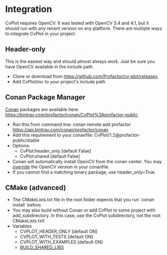 # Integration
CvPlot requires OpenCV. It was tested with OpenCV 3.4 and 4.1, but it should run with any recent version on any platform. There are multiple ways to integrate CvPlot in your project:

## Header-only
This is the easiest way and should almost always work. Just be sure you have OpenCV available in the include path.
- Clone or download from https://github.com/Profactor/cv-plot/releases
- Add CvPlot/inc to your project's include path

## Conan Package Manager
[Conan](https://conan.io/) packages are available here: https://bintray.com/profactor/conan/CvPlot%3Aprofactor-public
- Run this from command line: conan remote add profactor https://api.bintray.com/conan/profactor/conan 
- Add this requirement to your conanfile: CvPlot/1.2@profactor-public/stable
- Options:
   - CvPlot:header_only [default False]
   - CvPlot:shared [default False] 
- Conan will automatically install OpenCV from the conan center. You may [override](https://docs.conan.io/en/latest/using_packages/conanfile_txt.html#overriding-requirements) the OpenCV version in your conanfile.
- If you cannot find a matching binary package, use header_only=True.

## CMake (advanced)
- The CMakeLists.txt file in the root folder expects that you run ´conan install´ before. 
- You may also build without Conan or add CvPlot to some project with add_subdirectory. In this case, use the CvPlot subdirectory, not the root CMakeLists.txt!
- Variables
   - CVPLOT_HEADER_ONLY [default ON]
   - CVPLOT_WITH_TESTS [default ON]
   - CVPLOT_WITH_EXAMPLES [default ON]
   - [BUILD_SHARED_LIBS](https://cmake.org/cmake/help/latest/variable/BUILD_SHARED_LIBS.html)
